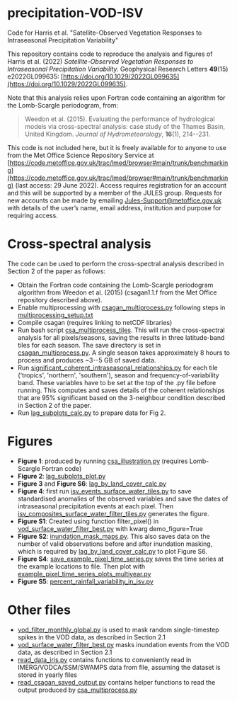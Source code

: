 # precipitation-VOD-ISV
Code for Harris et al. "Satellite-Observed Vegetation Responses to Intraseasonal Precipitation Variability"

This repository contains code to reproduce the analysis and figures of Harris et al. (2022) *Satellite-Observed Vegetation Responses to Intraseasonal Precipitation Variability.* Geophysical Research Letters **49**(15) e2022GL099635: [https://doi.org/10.1029/2022GL099635](https://doi.org/10.1029/2022GL099635).

Note that this analysis relies upon Fortran code containing an algorithm for the Lomb-Scargle periodogram, from:
>Weedon et al. (2015). Evaluating the performance of hydrological models via cross-spectral analysis: case study of the Thames Basin, United Kingdom. *Journal of Hydrometeorology*, **16**(1), 214--231.

This code is not included here, but it is freely available for to anyone to use from the Met Office Science Repository Service at [https://code.metoffice.gov.uk/trac/lmed/browser#main/trunk/benchmarking](https://code.metoffice.gov.uk/trac/lmed/browser#main/trunk/benchmarking) (last access: 29 June 2022). Access requires registration for an account and this will be supported by a member of the JULES group. Requests for new accounts can be made by emailing [Jules-Support@metoffice.gov.uk](mailto:Jules-Support@metoffice.gov.uk) with details of the user’s name, email address, institution and purpose for requiring access.

# Cross-spectral analysis

The code can be used to perform the cross-spectral analysis described in Section 2 of the paper as follows:
- Obtain the Fortran code containing the Lomb-Scargle periodogram algorithm from Weedon et al. (2015) (csagan1.1.f from the Met Office repository described above).
- Enable multiprocessing with [csagan_multiprocess.py](src/csagan_multiprocess.py) following steps in [multiprocessing_setup.txt](multiprocessing_setup.txt)
- Compile csagan (requires linking to netCDF libraries)
- Run bash script [csa_multiprocess_tiles](src/csa_multiprocess_tiles). This will run the cross-spectral analysis for all pixels/seasons, saving the results in three latitude-band tiles for each season. The save directory is set in [csagan_multiprocess.py](src/csagan_multiprocess.py). A single season takes approximately 8 hours to process and produces ~3--5 GB of saved data.
- Run [significant_coherent_intraseasonal_relationships.py](src/significant_coherent_intraseasonal_relationships.py) for each tile ('tropics', 'northern', 'southern'), season and frequency-of-variability band. These variables have to be set at the top of the .py file before running. This computes and saves details of the coherent relationships that are 95% significant based on the 3-neighbour condition described in Section 2 of the paper.
- Run [lag_subplots_calc.py](src/lag_subplots_calc.py) to prepare data for Fig 2.

# Figures
- **Figure 1**: produced by running [csa_illustration.py](src/csa_illustration.py) (requires Lomb-Scargle Fortran code)
- **Figure 2**: [lag_subplots_plot.py](src/lag_subplots_plot.py)
- **Figure 3** and **Figure S6**: [lag_by_land_cover_calc.py](src/lag_by_land_cover_calc.py)
- **Figure 4**: first run [isv_events_surface_water_tiles.py](src/isv_events_surface_water_tiles.py) to save standardised anomalies of the observed variables and save the dates of intraseasonal precipitation events at each pixel. Then [isv_composites_surface_water_filter_tiles.py](src/isv_composites_surface_water_filter_tiles.py) generates the figure.
- **Figure S1**: Created using function filter_pixel() in [vod_surface_water_filter_best.py](src/vod_surface_water_filter_best.py) with kwarg demo_figure=True
- **Figure S2**: [inundation_mask_maps.py](src/inundation_mask_maps.py). This also saves data on the number of valid observations before and after inundation masking, which is required by [lag_by_land_cover_calc.py](src/lag_by_land_cover_calc.py) to plot Figure S6.
- **Figure S4**: [save_example_pixel_time_series.py](src/save_example_pixel_time_series.py) saves the time series at the example locations to file. Then plot with [example_pixel_time_series_plots_multiyear.py](src/example_pixel_time_series_plots_multiyear.py)
- **Figure S5**: [percent_rainfall_variability_in_isv.py](src/percent_rainfall_variability_in_isv.py)


# Other files
- [vod_filter_monthly_global.py](src/vod_filter_monthly_global.py) is used to mask random single-timestep spikes in the VOD data, as described in Section 2.1
- [vod_surface_water_filter_best.py](src/vod_surface_water_filter_best.py) masks inundation events from the VOD data, as described in Section 2.1
- [read_data_iris.py](src/read_data_iris.py) contains functions to conveniently read in IMERG/VODCA/SSM/SWAMPS data from file, assuming the dataset is stored in yearly files
- [read_csagan_saved_output.py](src/read_csagan_saved_output.py) contains helper functions to read the output produced by [csa_multiprocess.py](src/csa_multiprocess.py)
